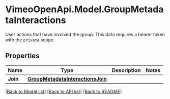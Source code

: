 # VimeoOpenApi.Model.GroupMetadataInteractions
User actions that have involved the group. This data requires a bearer token with the `private` scope.
## Properties

Name | Type | Description | Notes
------------ | ------------- | ------------- | -------------
**Join** | [**GroupMetadataInteractionsJoin**](GroupMetadataInteractionsJoin.md) |  | 

[[Back to Model list]](../README.md#documentation-for-models) [[Back to API list]](../README.md#documentation-for-api-endpoints) [[Back to README]](../README.md)

